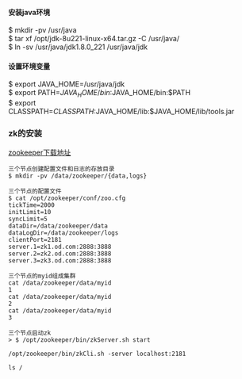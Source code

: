 #### 安装java环境
$ mkdir -pv /usr/java  
$ tar xf /opt/jdk-8u221-linux-x64.tar.gz -C /usr/java/  
$ ln -sv /usr/java/jdk1.8.0_221 /usr/java/jdk  
#### 设置环境变量
$ export JAVA_HOME=/usr/java/jdk  
$ export PATH=$JAVA_HOME/bin:$JAVA_HOME/bin:$PATH  
$ export CLASSPATH=$CLASSPATH:$JAVA_HOME/lib:$JAVA_HOME/lib/tools.jar  

### zk的安装
[zookeeper下载地址](https://archive.apache.org/dist/zookeeper/)  
```
三个节点创建配置文件和日志的存放目录  
$ mkdir -pv /data/zookeeper/{data,logs}  

三个节点的配置文件  
$ cat /opt/zookeeper/conf/zoo.cfg
tickTime=2000
initLimit=10
syncLimit=5
dataDir=/data/zookeeper/data
dataLogDir=/data/zookeeper/logs
clientPort=2181
server.1=zk1.od.com:2888:3888
server.2=zk2.od.com:2888:3888
server.3=zk3.od.com:2888:3888

三个节点的myid组成集群
cat /data/zookeeper/data/myid
1
cat /data/zookeeper/data/myid
2
cat /data/zookeeper/data/myid
3

三个节点启动zk
> $ /opt/zookeeper/bin/zkServer.sh start

/opt/zookeeper/bin/zkCli.sh -server localhost:2181

ls /
```

